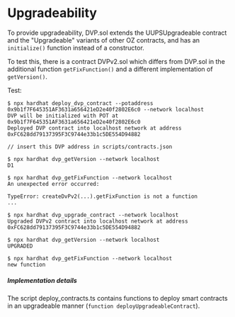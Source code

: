 # Upgradeability

To provide upgradeability, DVP.sol extends the UUPSUpgradeable contract and the "Upgradeable" variants of other OZ contracts, and has an `initialize()` function instead of a constructor.

To test this, there is a contract DVPv2.sol which differs from DVP.sol in the additional function `getFixFunction()` and a different implementation of `getVersion()`.

Test:

```shell
$ npx hardhat deploy_dvp_contract --potaddress 0x9b1f7F645351AF3631a656421eD2e40f2802E6c0 --network localhost
DVP will be initialized with POT at 0x9b1f7F645351AF3631a656421eD2e40f2802E6c0
Deployed DVP contract into localhost network at address 0xFC628dd79137395F3C9744e33b1c5DE554D94882

// insert this DVP address in scripts/contracts.json

$ npx hardhat dvp_getVersion --network localhost
D1

$ npx hardhat dvp_getFixFunction --network localhost
An unexpected error occurred:

TypeError: createDvPv2(...).getFixFunction is not a function
...

$ npx hardhat dvp_upgrade_contract --network localhost
Upgraded DVPv2 contract into localhost network at address 0xFC628dd79137395F3C9744e33b1c5DE554D94882

$ npx hardhat dvp_getVersion --network localhost
UPGRADED

$ npx hardhat dvp_getFixFunction --network localhost
new function
```

##### Implementation details

The script deploy_contracts.ts contains functions to deploy smart contracts in an upgradeable manner (`function deployUpgradeableContract`).

